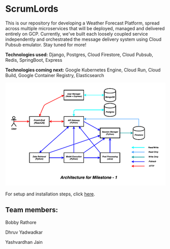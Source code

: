 # ScrumLords

This is our repository for developing a Weather Forecast Platform, spread across multiple microservices that will be deployed, managed and delivered entirely on GCP. Currently, we've built each loosely coupled service independently and orchestrated the message delivery system using Cloud Pubsub emulator. Stay tuned for more!

**Technologies used:** Django, Postgres, Cloud Firestore, Cloud Pubsub, Redis, SpringBoot, Express

**Technologies coming next:** Google Kubernetes Engine, Cloud Run, Cloud Build, Google Container Registry, Elasticsearch

![architecture_diagram](/diagrams/Architecture-milestone-1.png)

For setup and installation steps, click [here](https://github.com/airavata-courses/ScrumLords/wiki/Get-up-and-running).

## Team members:
Bobby Rathore

Dhruv Yadwadkar

Yashvardhan Jain
